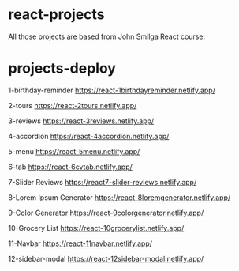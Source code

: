 # react-projects

All those projects are based from John Smilga React course.

# projects-deploy

1-birthday-reminder
https://react-1birthdayreminder.netlify.app/

2-tours
https://react-2tours.netlify.app/

3-reviews
https://react-3reviews.netlify.app/

4-accordion
https://react-4accordion.netlify.app/

5-menu
https://react-5menu.netlify.app/

6-tab
https://react-6cvtab.netlify.app/

7-Slider Reviews
https://react7-slider-reviews.netlify.app/

8-Lorem Ipsum Generator
https://react-8loremgenerator.netlify.app/

9-Color Generator
https://react-9colorgenerator.netlify.app/

10-Grocery List
https://react-10grocerylist.netlify.app/

11-Navbar
https://react-11navbar.netlify.app/

12-sidebar-modal
https://react-12sidebar-modal.netlify.app/
